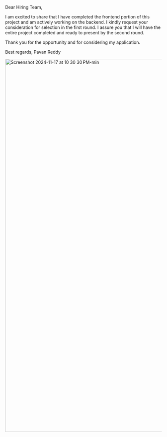 Dear Hiring Team,

I am excited to share that I have completed the frontend portion of this project and am actively working on the backend. I kindly request your consideration for selection in the first round. I assure you that I will have the entire project completed and ready to present by the second round.

Thank you for the opportunity and for considering my application.

Best regards,
Pavan Reddy





<img width="1199" alt="Screenshot 2024-11-17 at 10 30 30 PM-min" src="https://github.com/user-attachments/assets/0f933adb-8bc6-49e7-a197-f71a53335117">
